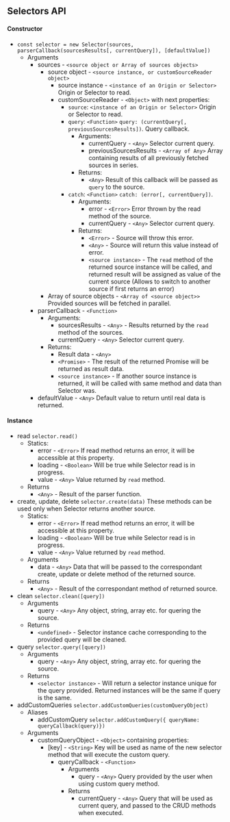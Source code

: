 ## Selectors API

#### Constructor

* `const selector = new Selector(sources, parserCallback(sourcesResults[, currentQuery]), [defaultValue])`
  * Arguments
    * sources - `<source object or Array of sources objects>` 
      * source object - `<source instance, or customSourceReader object>`
        * source instance - `<instance of an Origin or Selector>` Origin or Selector to read.
        * customSourceReader - `<Object>` with next properties:
          * `source`: `<instance of an Origin or Selector>` Origin or Selector to read.
          * `query`: `<Function>` `query: (currentQuery[, previousSourcesResults])`. Query callback.
            * Arguments:
              * currentQuery - `<Any>` Selector current query.
              * previousSourcesResults - `<Array of Any>` Array containing results of all previously fetched sources in series.
            * Returns:
              * `<Any>` Result of this callback will be passed as `query` to the source.
          * `catch`: `<Function>` `catch: (error[, currentQuery])`.
            * Arguments:
              * error - `<Error>` Error thrown by the read method of the source.
              * currentQuery  - `<Any>` Selector current query.
            * Returns:
              * `<Error>` - Source will throw this error.
              * `<Any>` - Source will return this value instead of error.
              * `<source instance>` - The `read` method of the returned source instance will be called, and returned result will be assigned as value of the current source (Allows to switch to another source if first returns an error)
      * Array of source objects - `<Array of <source object>>` Provided sources will be fetched in parallel.
    * parserCallback - `<Function>`
      * Arguments:
        * sourcesResults - `<Any>` - Results returned by the `read` method of the sources.
        * currentQuery - `<Any>` Selector current query.
      * Returns:
        * Result data - `<Any>`
        * `<Promise>` - The result of the returned Promise will be returned as result data.
        * `<source instance>` - If another source instance is returned, it will be called with same method and data than Selector was.
    * defaultValue - `<Any>` Default value to return until real data is returned.

#### Instance

* read `selector.read()`
  * Statics:
    * error - `<Error>` If read method returns an error, it will be accessible at this property.
    * loading - `<Boolean>` Will be true while Selector read is in progress.
    * value - `<Any>` Value returned by `read` method.
  * Returns
    * `<Any>` - Result of the parser function.
* create, update, delete `selector.create(data)` These methods can be used only when Selector returns another source.
  * Statics:
    * error - `<Error>` If read method returns an error, it will be accessible at this property.
    * loading - `<Boolean>` Will be true while Selector read is in progress.
    * value - `<Any>` Value returned by `read` method.
  * Arguments
    * data - `<Any>` Data that will be passed to the correspondant create, update or delete method of the returned source.
  * Returns
    * `<Any>` - Result of the correspondant method of returned source.
* clean `selector.clean([query])`
  * Arguments
    * query - `<Any>` Any object, string, array etc. for quering the source.
  * Returns
    * `<undefined>` - Selector instance cache corresponding to the provided query will be cleaned.
* query `selector.query([query])`
  * Arguments
    * query - `<Any>` Any object, string, array etc. for quering the source.
  * Returns
    * `<selector instance>` - Will return a selector instance unique for the query provided. Returned instances will be the same if query is the same.
* addCustomQueries `selector.addCustomQueries(customQueryObject)`
  * Aliases
    * addCustomQuery `selector.addCustomQuery({ queryName: queryCallback(query)})`
  * Arguments
    * customQueryObject - `<Object>` containing properties:
      * [key] - `<String>` Key will be used as name of the new selector method that will execute the custom query.
        * queryCallback - `<Function>`
          * Arguments
            * query - `<Any>` Query provided by the user when using custom query method.
          * Returns
            * currentQuery - `<Any>` Query that will be used as current query, and passed to the CRUD methods when executed.
